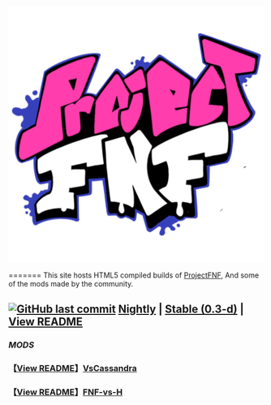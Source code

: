 ![KadeEngineLogo](https://github.com/Derpy-Jacob-903/projectfnfweb/blob/main/pp.png?raw=true)

=======
This site hosts HTML5 compiled builds of [ProjectFNF](https://github.com/aflacc/ProjectFNF), And some of the mods made by the community.
## [![GitHub last commit](https://img.shields.io/github/last-commit/Derpy-Jacob-903/projectfnfweb)](https://github.com/Derpy-Jacob-903/projectfnfweb) [Nightly](nightly/) | [Stable (0.3-d)](stable/) | [View README](https://github.com/aflacc/ProjectFNF/blob/master/README.md)
### *MODS*
### 【[View README](https://github.com/MagnusStrom/VsCassandra/blob/master/README.md)】[VsCassandra](./VsCassandra/)
### 【[View README](https://github.com/Funkin-VS-H/FNF-vs-H/blob/master/README.md)】[FNF-vs-H](./FNF-vs-H/)
